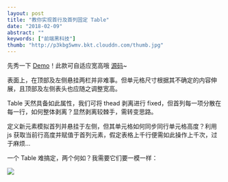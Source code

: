```yaml
---
layout: post
title: "教你实现首行及首列固定 Table"
date: "2018-02-09"
abstract: ""
keywords: ["前端黑科技"]
thumb: "http://p3kbg5wmv.bkt.clouddn.com/thumb.jpg"
---
```


先秀一下 [Demo](https://sunmengyuan.github.io/demos/other/table.html)！此款可自适应宽高哦 [源码](https://github.com/sunmengyuan/metis/blob/master/css/table.html)~

表面上，在顶部及左侧悬挂两栏并非难事。但单元格尺寸根据其不确定的内容伸展，且顶部及左侧表头也应随之调整宽高。

Table 天然具备如此属性，我们可将 thead 剥离进行 fixed，但首列每一项分散在每一行，如何整体剥离？显然剥离较棘手，需转变思路。

定义新元素模拟首列并悬挂于左侧，但其单元格如何同步同行单元格高度？利用 js 获取当前行高度并赋值于首列元素，假定表格上千行便需如此操作上千次，过于麻烦...

一个 Table 难搞定，两个何如？我需要它们要一模一样：

![](http://p3kbg5wmv.bkt.clouddn.com/table.jpg)
